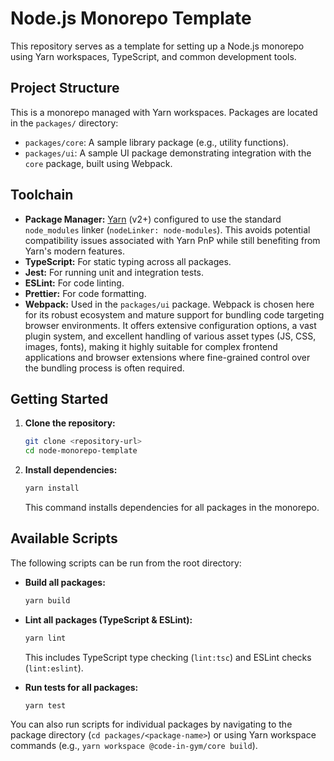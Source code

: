 # Node.js Monorepo Template

This repository serves as a template for setting up a Node.js monorepo using Yarn workspaces, TypeScript, and common development tools.

## Project Structure

This is a monorepo managed with Yarn workspaces. Packages are located in the `packages/` directory:

- `packages/core`: A sample library package (e.g., utility functions).
- `packages/ui`: A sample UI package demonstrating integration with the `core` package, built using Webpack.

## Toolchain

- **Package Manager:** [Yarn](https://yarnpkg.com/) (v2+) configured to use the standard `node_modules` linker (`nodeLinker: node-modules`). This avoids potential compatibility issues associated with Yarn PnP while still benefiting from Yarn's modern features.
- **TypeScript:** For static typing across all packages.
- **Jest:** For running unit and integration tests.
- **ESLint:** For code linting.
- **Prettier:** For code formatting.
- **Webpack:** Used in the `packages/ui` package. Webpack is chosen here for its robust ecosystem and mature support for bundling code targeting browser environments. It offers extensive configuration options, a vast plugin system, and excellent handling of various asset types (JS, CSS, images, fonts), making it highly suitable for complex frontend applications and browser extensions where fine-grained control over the bundling process is often required.

## Getting Started

1.  **Clone the repository:**
    ```bash
    git clone <repository-url>
    cd node-monorepo-template
    ```

2.  **Install dependencies:**
    ```bash
    yarn install
    ```
    This command installs dependencies for all packages in the monorepo.

## Available Scripts

The following scripts can be run from the root directory:

- **Build all packages:**
  ```bash
  yarn build
  ```

- **Lint all packages (TypeScript & ESLint):**
  ```bash
  yarn lint
  ```
  This includes TypeScript type checking (`lint:tsc`) and ESLint checks (`lint:eslint`).

- **Run tests for all packages:**
  ```bash
  yarn test
  ```

You can also run scripts for individual packages by navigating to the package directory (`cd packages/<package-name>`) or using Yarn workspace commands (e.g., `yarn workspace @code-in-gym/core build`).
